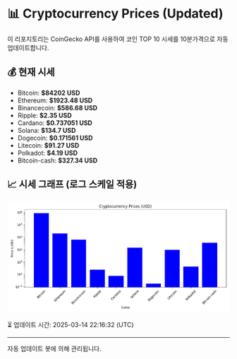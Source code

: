 
# 📊 Cryptocurrency Prices (Updated)

이 리포지토리는 CoinGecko API를 사용하여 코인 TOP 10 시세를 10분가격으로 자동 업데이트합니다.

## 💰 현재 시세
- Bitcoin: **$84202 USD**
- Ethereum: **$1923.48 USD**
- Binancecoin: **$586.68 USD**
- Ripple: **$2.35 USD**
- Cardano: **$0.737051 USD**
- Solana: **$134.7 USD**
- Dogecoin: **$0.171561 USD**
- Litecoin: **$91.27 USD**
- Polkadot: **$4.19 USD**
- Bitcoin-cash: **$327.34 USD**

## 📈 시세 그래프 (로그 스케일 적용)
![Crypto Prices](crypto_prices.png)

⏳ 업데이트 시간: 2025-03-14 22:16:32 (UTC)

---
자동 업데이트 봇에 의해 관리됩니다.
